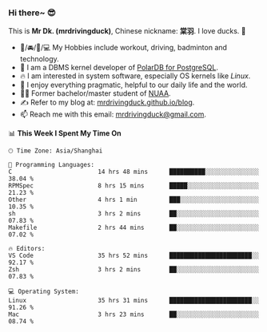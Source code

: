 ### Hi there~ 😎

This is **Mr Dk. (mrdrivingduck)**, Chinese nickname: **棠羽**. I love ducks. 🦆

- 💪/🚘/🏸/💻 My Hobbies include workout, driving, badminton and technology.
- 🍊 I am a DBMS kernel developer of [PolarDB for PostgreSQL](https://github.com/ApsaraDB/PolarDB-for-PostgreSQL).
- 🔥 I am interested in system software, especially OS kernels like *Linux*.
- 🔧 I enjoy everything pragmatic, helpful to our daily life and the world.
- 👨‍🎓 Former bachelor/master student of [NUAA](https://en.wikipedia.org/wiki/Nanjing_University_of_Aeronautics_and_Astronautics).
- ✍ Refer to my blog at: [mrdrivingduck.github.io/blog](https://mrdrivingduck.github.io/blog/).
- 📫 Reach me with this email: [mrdrivingduck@gmail.com](mailto:mrdrivingduck@gmail.com).

<!--START_SECTION:waka-->
📊 **This Week I Spent My Time On** 

```text
🕑︎ Time Zone: Asia/Shanghai

💬 Programming Languages: 
C                        14 hrs 48 mins      ██████████░░░░░░░░░░░░░░░   38.04 % 
RPMSpec                  8 hrs 15 mins       █████░░░░░░░░░░░░░░░░░░░░   21.23 % 
Other                    4 hrs 1 min         ███░░░░░░░░░░░░░░░░░░░░░░   10.35 % 
sh                       3 hrs 2 mins        ██░░░░░░░░░░░░░░░░░░░░░░░   07.83 % 
Makefile                 2 hrs 44 mins       ██░░░░░░░░░░░░░░░░░░░░░░░   07.02 % 

🔥 Editors: 
VS Code                  35 hrs 52 mins      ███████████████████████░░   92.17 % 
Zsh                      3 hrs 2 mins        ██░░░░░░░░░░░░░░░░░░░░░░░   07.83 % 

💻 Operating System: 
Linux                    35 hrs 31 mins      ███████████████████████░░   91.26 % 
Mac                      3 hrs 23 mins       ██░░░░░░░░░░░░░░░░░░░░░░░   08.74 % 
```


<!--END_SECTION:waka-->

<!-- ![Mr Dk.'s GitHub Stats](https://github-readme-stats.vercel.app/api?username=mrdrivingduck&count_private&show_icons=true&theme=buefy) -->

<!-- ![Most Used Languages](https://github-readme-stats.vercel.app/api/top-langs/?username=mrdrivingduck&exclude_repo=mips32-CPU,snort-tcp-socket&theme=buefy&layout=compact&langs_count=10) -->


<!--
**mrdrivingduck/mrdrivingduck** is a ✨ _special_ ✨ repository because its `README.md` (this file) appears on your GitHub profile.

Here are some ideas to get you started:

- 🔭 I’m currently working on ...
- 🌱 I’m currently learning ...
- 👯 I’m looking to collaborate on ...
- 🤔 I’m looking for help with ...
- 💬 Ask me about ...
- 📫 How to reach me: ...
- 😄 Pronouns: ...
- ⚡ Fun fact: ...
-->
